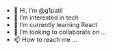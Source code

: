 - 👋 Hi, I’m @g1patil
- 👀 I’m interested in tech
- 🌱 I’m currently learning React
- 💞️ I’m looking to collaborate on ...
- 📫 How to reach me ...

<!---
g1patil/g1patil is a ✨ special ✨ repository because its `README.md` (this file) appears on your GitHub profile.
You can click the Preview link to take a look at your changes.
--->
